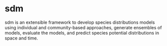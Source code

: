 # sdm
sdm is an extensible framework to develop species distributions models using individual and community-based approaches, generate ensembles of models, evaluate the models, and predict species potential distributions in space and time.
